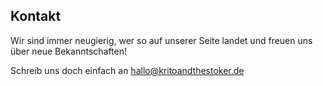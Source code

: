 ## Kontakt

Wir sind immer neugierig, wer so auf unserer Seite landet und freuen uns über neue Bekanntschaften!

Schreib uns doch einfach an <hallo@kritoandthestoker.de>